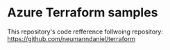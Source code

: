 # Azure Terraform samples

This repository's code refference follwoing repository: https://github.com/neumanndaniel/terraform